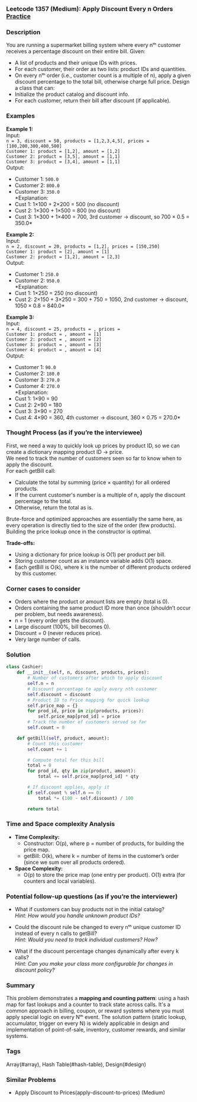 ### Leetcode 1357 (Medium): Apply Discount Every n Orders [Practice](https://leetcode.com/problems/apply-discount-every-n-orders)

### Description  
You are running a supermarket billing system where every nᵗʰ customer receives a percentage discount on their entire bill. Given:
- A list of products and their unique IDs with prices.
- For each customer, their order as two lists: product IDs and quantities.
- On every nᵗʰ order (i.e., customer count is a multiple of n), apply a given discount percentage to the total bill, otherwise charge full price.
Design a class that can:
- Initialize the product catalog and discount info.
- For each customer, return their bill after discount (if applicable).

### Examples  

**Example 1:**  
Input:  
`n = 3, discount = 50, products = [1,2,3,4,5], prices = [100,200,300,400,500]`  
`Customer 1: product = [1,2], amount = [1,2]`  
`Customer 2: product = [3,5], amount = [1,1]`  
`Customer 3: product = [3,4], amount = [1,1]`  
Output:  
- Customer 1: `500.0`  
- Customer 2: `800.0`  
- Customer 3: `350.0`  
*Explanation:  
- Cust 1: 1×100 + 2×200 = 500 (no discount)  
- Cust 2: 1×300 + 1×500 = 800 (no discount)  
- Cust 3: 1×300 + 1×400 = 700, 3rd customer → discount, so 700 × 0.5 = 350.0*

**Example 2:**  
Input:  
`n = 2, discount = 20, products = [1,2], prices = [150,250]`  
`Customer 1: product = [2], amount = [1]`  
`Customer 2: product = [1,2], amount = [2,3]`  
Output:  
- Customer 1: `250.0`  
- Customer 2: `950.0`  
*Explanation:  
- Cust 1: 1×250 = 250 (no discount)  
- Cust 2: 2×150 + 3×250 = 300 + 750 = 1050, 2nd customer → discount, 1050 × 0.8 = 840.0*

**Example 3:**  
Input:  
`n = 4, discount = 25, products = , prices = `  
`Customer 1: product = , amount = [1]`  
`Customer 2: product = , amount = [2]`  
`Customer 3: product = , amount = [3]`  
`Customer 4: product = , amount = [4]`  
Output:  
- Customer 1: `90.0`  
- Customer 2: `180.0`  
- Customer 3: `270.0`  
- Customer 4: `270.0`  
*Explanation:  
- Cust 1: 1×90 = 90  
- Cust 2: 2×90 = 180  
- Cust 3: 3×90 = 270  
- Cust 4: 4×90 = 360, 4th customer → discount, 360 × 0.75 = 270.0*

### Thought Process (as if you’re the interviewee)  
First, we need a way to quickly look up prices by product ID, so we can create a dictionary mapping product ID → price.  
We need to track the number of customers seen so far to know when to apply the discount.  
For each getBill call:
- Calculate the total by summing (price × quantity) for all ordered products.
- If the current customer's number is a multiple of n, apply the discount percentage to the total.
- Otherwise, return the total as is.

Brute-force and optimized approaches are essentially the same here, as every operation is directly tied to the size of the order (few products). Building the price lookup once in the constructor is optimal.

**Trade-offs:**  
- Using a dictionary for price lookup is O(1) per product per bill.
- Storing customer count as an instance variable adds O(1) space.
- Each getBill is O(k), where k is the number of different products ordered by this customer.

### Corner cases to consider  
- Orders where the product or amount lists are empty (total is 0).
- Orders containing the same product ID more than once (shouldn’t occur per problem, but needs awareness).
- n = 1 (every order gets the discount).
- Large discount (100%, bill becomes 0).
- Discount = 0 (never reduces price).
- Very large number of calls.

### Solution

```python
class Cashier:
    def __init__(self, n, discount, products, prices):
        # Number of customers after which to apply discount
        self.n = n
        # Discount percentage to apply every nth customer
        self.discount = discount
        # Product ID to Price mapping for quick lookup
        self.price_map = {}
        for prod_id, price in zip(products, prices):
            self.price_map[prod_id] = price
        # Track the number of customers served so far
        self.count = 0

    def getBill(self, product, amount):
        # Count this customer
        self.count += 1

        # Compute total for this bill
        total = 0
        for prod_id, qty in zip(product, amount):
            total += self.price_map[prod_id] * qty

        # If discount applies, apply it
        if self.count % self.n == 0:
            total *= (100 - self.discount) / 100

        return total
```

### Time and Space complexity Analysis  

- **Time Complexity:**  
  - Constructor: O(p), where p = number of products, for building the price map.
  - getBill: O(k), where k = number of items in the customer’s order (since we sum over all products ordered).
- **Space Complexity:**  
  - O(p) to store the price map (one entry per product). O(1) extra (for counters and local variables).

### Potential follow-up questions (as if you’re the interviewer)  

- What if customers can buy products not in the initial catalog?  
  *Hint: How would you handle unknown product IDs?*

- Could the discount rule be changed to every nᵗʰ unique customer ID instead of every n calls to getBill?  
  *Hint: Would you need to track individual customers? How?*

- What if the discount percentage changes dynamically after every k calls?  
  *Hint: Can you make your class more configurable for changes in discount policy?*

### Summary
This problem demonstrates a **mapping and counting pattern**: using a hash map for fast lookups and a counter to track state across calls. It's a common approach in billing, coupon, or reward systems where you must apply special logic on every Nᵗʰ event. The solution pattern (static lookup, accumulator, trigger on every N) is widely applicable in design and implementation of point-of-sale, inventory, customer rewards, and similar systems.

### Tags
Array(#array), Hash Table(#hash-table), Design(#design)

### Similar Problems
- Apply Discount to Prices(apply-discount-to-prices) (Medium)